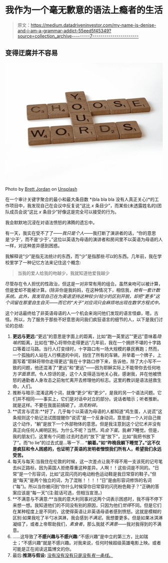 # 我作为一个毫无歉意的语法上瘾者的生活

> 原文：<https://medium.datadriveninvestor.com/my-name-is-denise-and-i-am-a-grammar-addict-55eed5f45349?source=collection_archive---------7----------------------->

## 变得迂腐并不容易

![](img/a8a9407b561a09221146e719b1a899ad.png)

Photo by [Brett Jordan](https://unsplash.com/@brett_jordan?utm_source=medium&utm_medium=referral) on [Unsplash](https://unsplash.com?utm_source=medium&utm_medium=referral)

在一个审计关键字聚合的最小和最大条目数 *(bla bla bla 没有人真正关心)*的工作项目中，我发现自己在会议中反复说“这比 *x* 条目少”，而某些(未透露姓名的)团队成员会说“这比 *x* 条目少”好像这是完全可以接受的行为。

我会默默地沉浸在对语法愤怒的沸腾的遗忘中。

有一天，我实在受不了了——*我只是个人*——我打断了演讲者的话，“你的意思是‘少于’，而不是‘少于’。”这位以英语为母语的演讲者和房间里不以英语为母语的人一样，对这种差异感到困惑。

我解释说“少”是指无法统计的东西，而“少”是指那些*可以*的东西。几年前，我在学校里学了一种记忆方法来记住这个概念:

> 当我的爱人给我的吻越少，我就知道他爱我越少

尽管存在令人担忧的性政治，但这是一对非常有用的组合。虽然亲吻可以被计算，但是爱却不能被计算。(除非你是我妈妈，在这种情况下，相信我，*她有一套计数系统。此外，我发现自己在为英语坚持这种较少/较少的区别开脱，却把“更多”这个词留在那里自生自灭——而它的“大于”对应词只会麻烦地出现在数学方程式中。*

这个对话最终给了非英语母语的人一个机会来询问他们发现的语言怪癖，嗯，古怪。所以，为了服务于那些不好意思询问我们疯狂语言的细节的人，以下是我们讨论的总结:

1.  **更远与更远:**“更远”的意思是字面上的距离，比如“跑一英里远”“更远”意味着*隐喻的*距离，比如在“野心将带你走得更远”几年前，我在一个拥挤不堪的十字路口等着过马路。当行人灯变绿时，十字路口有一场大规模的暴民赛跑；然而，一个孤独的人站在人行横道的中间，挡住了所有的车辆，并举着一个牌子，上面写着“耶稣将带你走得更远”我在十字路口停下来，告诉他，除了大小写不一致的问题，他还混淆了“更远”和“更远”——因为耶稣实际上不能带你去任何地方*字面意思*。令人惊讶的是，这个人变得适当地关心我，感谢我，并在他被愤怒的通勤者人身攻击之前匆忙离开去修理他的标志。这里的教训是语法拯救生命，人们。
2.  推断与暗示:混淆这两个词，就像“更少”和“更少”，是我的另一个语法问题。它们并不相同——事实上，它们是对话中对立的部分。说话者暗示；听者推断。就是这样。不要在我面前搞砸了。*浩克粉碎。*
3.  **谎言与谎言:**好了，几乎每个以英语为母语的人都知道“鸡生蛋，人说谎”这条规则这个助记法试图提醒你“说谎”是一个反身动词，意思是一个人对自己做这个动作，“躺”是放下一个外部物体的意思。但是我注意到这个记忆术并没有真正向任何人阐明区别。为什么不呢？当然，鸡*会下蛋*。我*躺下*睡觉。但是，我的朋友们，这里有个问题:过去时态的“放下”是“放下”，比如“我把书放下了”。而“to lie”的过去式是…等一下… **“躺着。”如“昨晚我躺下睡觉了。”这不仅是疯狂和令人困惑的，也证明了英语的发明者憎恨我们所有人，希望我们永远受苦。**
4.  每天与每天:当我住在伦敦的时候，这一次差点让我不得不用一支该死的记号笔去纠正路标，因为英国人拒绝尊重这种差异。人啊！！这些词是不同的。“日常”是一个形容词，比如“这双闪亮的电动粉色运动鞋是我日常穿的鞋子。”但是“每天”是两个独立的词，为了混账！！！！“日”是由形容词修饰的名词(“每”)。所以当你被问到“你什么时候穿你日常穿的闪亮粉色鞋子？”正确的答案应该是“每一天”(注:脏话可选，但相当宣泄。)
5.  **不满意与不满意:**当我的意大利同事对这两个词表示困惑时，我不得不停下来想一想。我知道他们的不同没有别的原因，只因为他们*觉得*不同。但是它们在某种程度上是不同的，这使得英语让非英语母语者感到愤怒。这就是模糊的区别:如果我吃了半勺冰淇淋，我会感到*不满足*。我想要更多。但是如果冰淇淋凝结了，或者上帝帮助我们，*素食者*，那么我就*不满意*——我对我得到的不满意。
6.  ……这导致了**不感兴趣与不感兴趣:**“不感兴趣”是中立的第三方，比如瑞士；“不感兴趣”就是不感兴趣。对我来说，任何时候超级英雄电影上映。或者可能是正在阅读这篇博文的你。
7.  最后:**推测与假设:** [没有没有没有只是没有*有一条线。*](https://youtu.be/-qsJzB74N7o)
